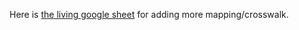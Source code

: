 Here is [the living google sheet](https://drive.google.com/open?id=1P6WH8h4OnIVR9UJj3FcOebNUpLnKNBCuvEp3NsLRho4) for adding more mapping/crosswalk. 
